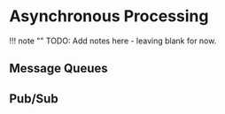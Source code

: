 # Asynchronous Processing

!!! note ""
    TODO: Add notes here - leaving blank for now.

## Message Queues

## Pub/Sub